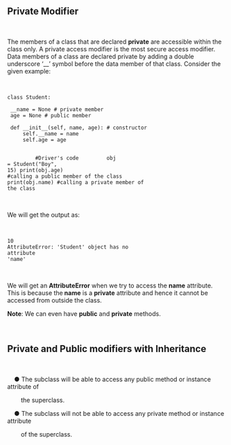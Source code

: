 <div _ngcontent-serverapp-c232="" class="note-body"><div _ngcontent-serverapp-c232="" class="body-text"><h2><strong>Private Modifier</strong></h2><p>&nbsp;</p><p>The members of a class that are declared <strong>private</strong> are accessible within the class only. A private access modifier is the most secure access modifier. Data members of a class are declared private by adding a double underscore ‘__’ symbol before the data member of that class. Consider the given example:</p><p>&nbsp;</p><pre><code class="language-python hljs"><span class="hljs-class"><span class="hljs-keyword">class</span> <span class="hljs-title">Student</span>:</span>
 &nbsp;&nbsp; 
 __name = <span class="hljs-literal">None</span> <span class="hljs-comment"># private member</span>
 age = <span class="hljs-literal">None</span> <span class="hljs-comment"># public member</span>
 &nbsp;&nbsp; 
 <span class="hljs-function"><span class="hljs-keyword">def</span> <span class="hljs-title">__init__</span>(<span class="hljs-params">self, name, age</span>):</span> <span class="hljs-comment"># constructor</span>
 &nbsp;&nbsp;&nbsp;&nbsp;self.__name = name
 &nbsp;&nbsp;&nbsp;&nbsp;self.age = age
 
 &nbsp;&nbsp;&nbsp;&nbsp;&nbsp;&nbsp;&nbsp;&nbsp;
<span class="hljs-comment">#Driver's code&nbsp;&nbsp;&nbsp;&nbsp; </span>
 &nbsp;&nbsp; 
obj = Student(<span class="hljs-string">"Boy"</span>, <span class="hljs-number">15</span>)
print(obj.age) <span class="hljs-comment">#calling a public member of the class</span>
print(obj.name) <span class="hljs-comment">#calling a private member of the class</span></code></pre><p><br>We will get the output as:</p><p>&nbsp;</p><pre><code class="language-python hljs"><span class="hljs-number">10</span>
AttributeError: <span class="hljs-string">'Student'</span> object has no attribute <span class="hljs-string">'name'</span></code></pre><p>&nbsp;</p><p>We will get an <strong>AttributeError</strong> when we try to access the <strong>name</strong> attribute. This is because the<strong> name</strong> is a <strong>private</strong> attribute and hence it cannot be accessed from outside the class.</p><p><strong>Note</strong>: We can even have <strong>public</strong> and <strong>private</strong> methods.</p><p>&nbsp;</p><h2><strong>Private and Public modifiers with Inheritance</strong></h2><p>&nbsp;</p><p>&nbsp;&nbsp;&nbsp;&nbsp;● The subclass will be able to access any public method or instance attribute of</p><p>&nbsp;&nbsp;&nbsp;&nbsp;&nbsp;&nbsp;&nbsp;&nbsp;the superclass.</p><p>&nbsp;&nbsp;&nbsp; ● The subclass will not be able to access any private method or instance attribute&nbsp;</p><p>&nbsp;&nbsp;&nbsp;&nbsp;&nbsp;&nbsp;&nbsp; of the superclass.</p><p>&nbsp;</p></div></div>